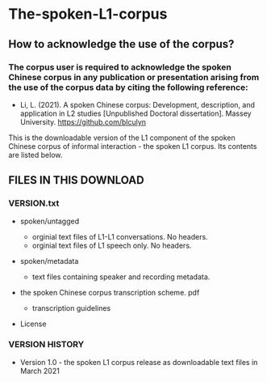 # The-spoken-L1-corpus

How to acknowledge the use of the corpus?
-----------------------------------------
### The corpus user is required to acknowledge the spoken Chinese corpus in any publication or presentation arising from the use of the corpus data by citing the following reference:
* Li, L. (2021). A spoken Chinese corpus: Development, description, and application in L2 studies [Unpublished Doctoral dissertation]. Massey University. https://github.com/blculyn


This is the downloadable version of the L1 component of the spoken Chinese corpus of informal interaction - the spoken L1 corpus.
Its contents are listed below.



FILES IN THIS DOWNLOAD
----------------------
### VERSION.txt

* spoken/untagged
  * orginial text files of L1-L1 conversations. No headers.
  * orginial text files of L1 speech only. No headers.

* spoken/metadata
  * text files containing speaker and recording metadata.

* the spoken Chinese corpus transcription scheme. pdf
  * transcription guidelines
* License

### VERSION HISTORY

* Version 1.0 - the spoken L1 corpus release as downloadable text files in March 2021
